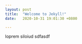 ```yaml
---
layout: post
title:  "Welcome to Jekyll!"
date:   2020-10-31 19:01:30 +0800

---
```

loprem siloiud sdfasdf
